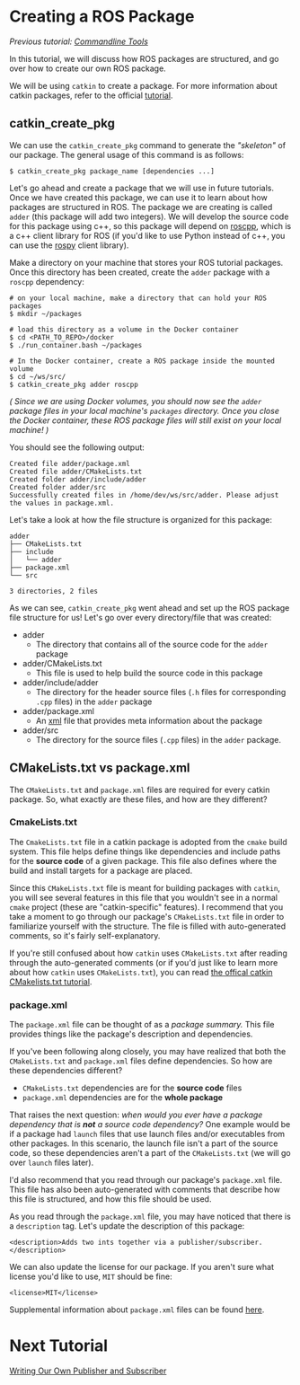 # Creating a ROS Package

_Previous tutorial: [Commandline Tools](./3_commandline_tools.md)_

In this tutorial, we will discuss how ROS packages are structured, and go over how to create our own ROS package.

We will be using `catkin` to create a package.
For more information about catkin packages, refer to the official [tutorial](https://wiki.ros.org/catkin/Tutorials/CreatingPackage).

## catkin_create_pkg

We can use the `catkin_create_pkg` command to generate the _"skeleton"_ of our package.
The general usage of this command is as follows:

```
$ catkin_create_pkg package_name [dependencies ...]
```

Let's go ahead and create a package that we will use in future tutorials.
Once we have created this package, we can use it to learn about how packages are structured in ROS.
The package we are creating is called `adder` (this package will add two integers).
We will develop the source code for this package using c++, so this package will depend on [roscpp](https://wiki.ros.org/roscpp), which is a c++ client library for ROS (if you'd like to use Python instead of c++, you can use the [rospy](https://wiki.ros.org/rospy?distro=noetic) client library).

Make a directory on your machine that stores your ROS tutorial packages.
Once this directory has been created, create the `adder` package with a `roscpp` dependency:

```
# on your local machine, make a directory that can hold your ROS packages
$ mkdir ~/packages

# load this directory as a volume in the Docker container
$ cd <PATH_TO_REPO>/docker
$ ./run_container.bash ~/packages

# In the Docker container, create a ROS package inside the mounted volume
$ cd ~/ws/src/
$ catkin_create_pkg adder roscpp
```

_(
Since we are using Docker volumes, you should now see the `adder` package files in your local machine's `packages` directory.
Once you close the Docker container, these ROS package files will still exist on your local machine!
)_

You should see the following output:

```
Created file adder/package.xml
Created file adder/CMakeLists.txt
Created folder adder/include/adder
Created folder adder/src
Successfully created files in /home/dev/ws/src/adder. Please adjust the values in package.xml.
```

Let's take a look at how the file structure is organized for this package:

```
adder
├── CMakeLists.txt
├── include
│   └── adder
├── package.xml
└── src

3 directories, 2 files
```

As we can see, `catkin_create_pkg` went ahead and set up the ROS package file structure for us!
Let's go over every directory/file that was created:

* adder
    * The directory that contains all of the source code for the `adder` package
* adder/CMakeLists.txt
    * This file is used to help build the source code in this package
* adder/include/adder
    * The directory for the header source files (`.h` files for corresponding `.cpp` files) in the `adder` package
* adder/package.xml
    * An [xml](https://en.wikipedia.org/wiki/XML) file that provides meta information about the package
* adder/src
    * The directory for the source files (`.cpp` files) in the `adder` package.

## CMakeLists.txt vs package.xml

The `CMakeLists.txt` and `package.xml` files are required for every catkin package.
So, what exactly are these files, and how are they different?

### CmakeLists.txt

The `CmakeLists.txt` file in a catkin package is adopted from the `cmake` build system.
This file helps define things like dependencies and include paths for the **source code** of a given package.
This file also defines where the build and install targets for a package are placed.

Since this `CMakeLists.txt` file is meant for building packages with `catkin`, you will see several features in this file that you wouldn't see in a normal `cmake` project (these are "catkin-specific" features).
I recommend that you take a moment to go through our package's `CMakeLists.txt` file in order to familiarize yourself with the structure.
The file is filled with auto-generated comments, so it's fairly self-explanatory.

If you're still confused about how `catkin` uses `CMakeLists.txt` after reading through the auto-generated comments (or if you'd just like to learn more about how `catkin` uses `CMakeLists.txt`), you can read [the offical catkin CMakelists.txt tutorial](https://wiki.ros.org/catkin/CMakeLists.txt).

### package.xml

The `package.xml` file can be thought of as a _package summary._
This file provides things like the package's description and dependencies.

If you've been following along closely, you may have realized that both the `CMakeLists.txt` and `package.xml` files define dependencies.
So how are these dependencies different?

* `CMakeLists.txt` dependencies are for the **source code** files
* `package.xml` dependencies are for the **whole package**

That raises the next question: _when would you ever have a package dependency that is **not** a source code dependency?_
One example would be if a package had `launch` files that use launch files and/or executables from other packages.
In this scenario, the launch file isn't a part of the source code, so these dependencies aren't a part of the `CMakeLists.txt` (we will go over `launch` files later).

I'd also recommend that you read through our package's `package.xml` file. This file has also been auto-generated with comments that describe how this file is structured, and how this file should be used.

As you read through the `package.xml` file, you may have noticed that there is a `description` tag.
Let's update the description of this package:

```
<description>Adds two ints together via a publisher/subscriber.</description>
```

We can also update the license for our package.
If you aren't sure what license you'd like to use, `MIT` should be fine:

```
<license>MIT</license>
```

Supplemental information about `package.xml` files can be found [here](https://wiki.ros.org/catkin/package.xml).

# Next Tutorial

[Writing Our Own Publisher and Subscriber](./5_publisher_subscriber.md)